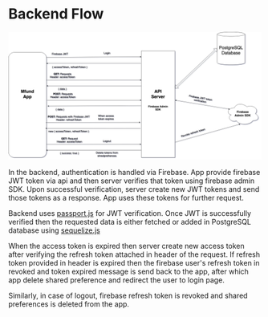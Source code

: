 # Backend Flow

![](.gitbook/assets/backend-flow.png)

In the backend, authentication is handled via Firebase. App provide firebase JWT token via api and then server verifies that token using firebase admin SDK. Upon successful verification, server create new JWT tokens and send those tokens as a response. App uses these tokens for further request.

Backend uses [passport.js](http://www.passportjs.org/) for JWT verification. Once JWT is successfully verified then the requested data is either fetched or added in PostgreSQL database using [sequelize.js](https://sequelize.org/)

When the access token is expired then server create new access token after verifying the refresh token attached in header of the request. If refresh token provided in header is expired then the firebase user's refresh token in revoked and token expired message is send back to the app, after which app delete shared preference and redirect the user to login page.

Similarly, in case of logout, firebase refresh token is revoked and shared preferences is deleted from the app.


